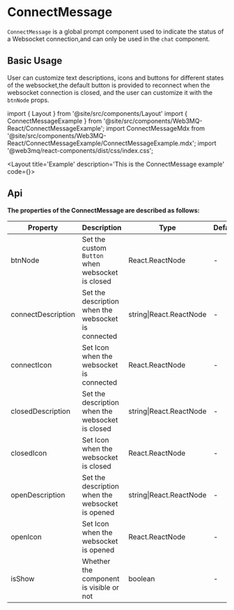 # ConnectMessage
`ConnectMessage` is a global prompt component used to indicate the status of a Websocket connection,and can only be used in the `chat` component.

## Basic Usage
User can customize text descriptions, icons and buttons for different states of the websocket,the default button is provided to reconnect when the websocket connection is closed, and the user can customize it with the `btnNode` props.

import { Layout } from '@site/src/components/Layout'
import { ConnectMessageExample } from '@site/src/components/Web3MQ-React/ConnectMessageExample';
import ConnectMessageMdx from '@site/src/components/Web3MQ-React/ConnectMessageExample/ConnectMessageExample.mdx';
import '@web3mq/react-components/dist/css/index.css';

<Layout
title='Example'
description='This is the ConnectMessage example'
code={<ConnectMessageMdx />}>
<ConnectMessageExample />
</Layout>

## Api

**The properties of the ConnectMessage are described as follows:**

| Property    | Description                            | Type                                      | Default |
| ----------- | -------------------------------------- | ----------------------------------------- | ------- |
| btnNode     | Set the custom `Button` when websocket is closed | React.ReactNode                 |    -    |
| connectDescription | Set the description when the websocket is connected | string\|React.ReactNode |   -     |
| connectIcon      | Set Icon when the websocket is connected  | React.ReactNode                   |   -     |
| closedDescription | Set the description when the websocket is closed | string\|React.ReactNode   |   -     |
| closedIcon       | Set Icon when the websocket is closed | React.ReactNode                       |   -     |
| openDescription  | Set the description when the websocket is opened  | string\|React.ReactNode   |   -     |
| openIcon         | Set Icon when the websocket is opened  | React.ReactNode                      |   -     |
| isShow           | Whether the component is visible or not | boolean                             |   -     |
